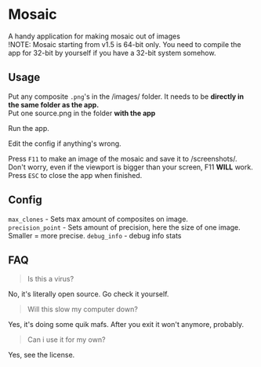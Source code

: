# Mosaic
A handy application for making mosaic out of images<br/>
!NOTE: Mosaic starting from v1.5 is 64-bit only. You need to compile the app for 32-bit by yourself if you have a 32-bit system somehow.

## Usage

Put any composite `.png`'s in the /images/ folder. It needs to be **directly in the same folder as the app.**<br/>
Put one source.png in the folder **with the app**<br/>

Run the app.

Edit the config if anything's wrong.

Press `F11` to make an image of the mosaic and save it to /screenshots/. Don't worry, even if the viewport is bigger than your screen, F11 **WILL** work.
Press `ESC` to close the app when finished.

## Config

`max_clones` - Sets max amount of composites on image.<br/>
`precision_point` - Sets amount of precision, here the size of one image. Smaller = more precise.
`debug_info` - debug info stats


## FAQ

> Is this a virus?

No, it's literally open source. Go check it yourself.


> Will this slow my computer down?

Yes, it's doing some quik mafs. After you exit it won't anymore, probably.


> Can i use it for my own?

Yes, see the license.
